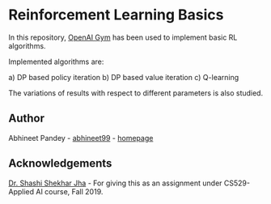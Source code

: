 # Reinforcement Learning Basics

In this repository, [OpenAI Gym](https://gym.openai.com) has been used to implement basic RL algorithms.

Implemented algorithms are: 

a) DP based policy iteration
b) DP based value iteration
c) Q-learning

The variations of results with respect to different parameters is also studied.

## Author

Abhineet Pandey - [abhineet99](https://github.com/abhineet99) - [homepage](https://abhineet99.github.io)

## Acknowledgements

[Dr. Shashi Shekhar Jha](https://sites.google.com/view/shashi-iitrpr/) - For giving this as an assignment under CS529- Applied AI course, Fall 2019.
